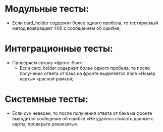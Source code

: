 # Модульные тесты:
 - Если card_holder содержит более одного пробела, то тестируемый метод возвращает 400 с сообщением об ошибке;




# Интеграционные тесты:
 - Проверяем связку «фронт-бэк»:
    - Если card_holder содержит более одного пробела, то после получения ответа от бэка на фронте выделяется поле
   «Номер карты» красной рамкой;





# Системные тесты:
 - Если cvv неверен, то после получения ответа от бэка на фронте
   выводится сообщение об ошибке «Не удалось списать данные с
   карты, проверьте реквизиты».



